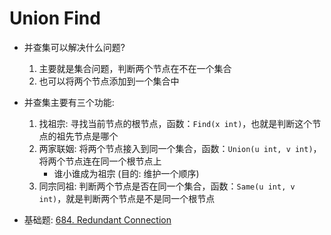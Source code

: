 # Union Find

* 并查集可以解决什么问题?
    1. 主要就是集合问题，判断两个节点在不在一个集合
    2. 也可以将两个节点添加到一个集合中

* 并查集主要有三个功能:
    1. 找祖宗: 寻找当前节点的根节点，函数：`Find(x int)`，也就是判断这个节点的祖先节点是哪个
    2. 两家联姻: 将两个节点接入到同一个集合，函数：`Union(u int, v int)`，将两个节点连在同一个根节点上
        * 谁小谁成为祖宗 (目的: 维护一个顺序)
    3. 同宗同祖: 判断两个节点是否在同一个集合，函数：`Same(u int, v int)`，就是判断两个节点是不是同一个根节点

* 基础题: [684. Redundant Connection](https://leetcode.com/problems/redundant-connection/)